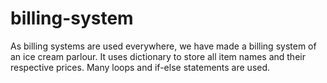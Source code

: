 # billing-system
As billing systems are used everywhere, we have made a billing system of an ice cream parlour. It uses dictionary to store all item names and their respective prices. Many loops and if-else statements are used. 
